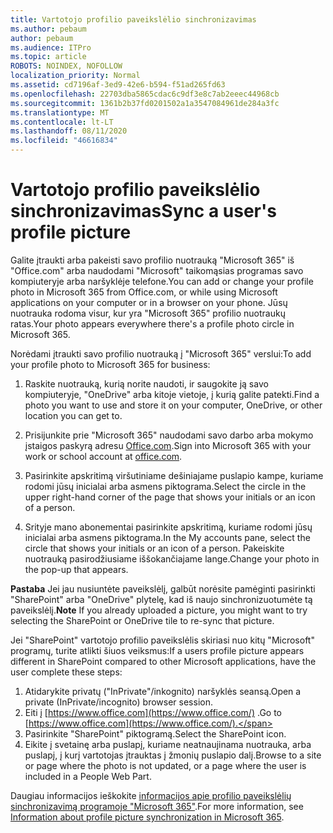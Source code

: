 ```yaml
---
title: Vartotojo profilio paveikslėlio sinchronizavimas
ms.author: pebaum
author: pebaum
ms.audience: ITPro
ms.topic: article
ROBOTS: NOINDEX, NOFOLLOW
localization_priority: Normal
ms.assetid: cd7196af-3ed9-42e6-b594-f51ad265fd63
ms.openlocfilehash: 22703dba5865cdac6c9df3e8c7ab2eeec44968cb
ms.sourcegitcommit: 1361b2b37fd0201502a1a3547084961de284a3fc
ms.translationtype: MT
ms.contentlocale: lt-LT
ms.lasthandoff: 08/11/2020
ms.locfileid: "46616834"
---
```

# <a name="sync-a-users-profile-picture"></a><span data-ttu-id="053ab-102">Vartotojo profilio paveikslėlio sinchronizavimas</span><span class="sxs-lookup"><span data-stu-id="053ab-102">Sync a user's profile picture</span></span>

<span data-ttu-id="053ab-103">Galite įtraukti arba pakeisti savo profilio nuotrauką "Microsoft 365" iš "Office.com" arba naudodami "Microsoft" taikomąsias programas savo kompiuteryje arba naršyklėje telefone.</span><span class="sxs-lookup"><span data-stu-id="053ab-103">You can add or change your profile photo in Microsoft 365 from Office.com, or while using Microsoft applications on your computer or in a browser on your phone.</span></span> <span data-ttu-id="053ab-104">Jūsų nuotrauka rodoma visur, kur yra "Microsoft 365" profilio nuotraukų ratas.</span><span class="sxs-lookup"><span data-stu-id="053ab-104">Your photo appears everywhere there's a profile photo circle in Microsoft 365.</span></span>

<span data-ttu-id="053ab-105">Norėdami įtraukti savo profilio nuotrauką į "Microsoft 365" verslui:</span><span class="sxs-lookup"><span data-stu-id="053ab-105">To add your profile photo to Microsoft 365 for business:</span></span>

1. <span data-ttu-id="053ab-106">Raskite nuotrauką, kurią norite naudoti, ir saugokite ją savo kompiuteryje, "OneDrive" arba kitoje vietoje, į kurią galite patekti.</span><span class="sxs-lookup"><span data-stu-id="053ab-106">Find a photo you want to use and store it on your computer, OneDrive, or other location you can get to.</span></span>

2. <span data-ttu-id="053ab-107">Prisijunkite prie "Microsoft 365" naudodami savo darbo arba mokymo įstaigos paskyrą adresu [Office.com](https://www.office.com).</span><span class="sxs-lookup"><span data-stu-id="053ab-107">Sign into Microsoft 365 with your work or school account at [office.com](https://www.office.com).</span></span>

3. <span data-ttu-id="053ab-108">Pasirinkite apskritimą viršutiniame dešiniajame puslapio kampe, kuriame rodomi jūsų inicialai arba asmens piktograma.</span><span class="sxs-lookup"><span data-stu-id="053ab-108">Select the circle in the upper right-hand corner of the page that shows your initials or an icon of a person.</span></span>

4. <span data-ttu-id="053ab-109">Srityje mano abonementai pasirinkite apskritimą, kuriame rodomi jūsų inicialai arba asmens piktograma.</span><span class="sxs-lookup"><span data-stu-id="053ab-109">In the My accounts pane, select the circle that shows your initials or an icon of a person.</span></span> <span data-ttu-id="053ab-110">Pakeiskite nuotrauką pasirodžiusiame iššokančiajame lange.</span><span class="sxs-lookup"><span data-stu-id="053ab-110">Change your photo in the pop-up that appears.</span></span>

<span data-ttu-id="053ab-111">**Pastaba** Jei jau nusiuntėte paveikslėlį, galbūt norėsite pamėginti pasirinkti "SharePoint" arba "OneDrive" plytelę, kad iš naujo sinchronizuotumėte tą paveikslėlį.</span><span class="sxs-lookup"><span data-stu-id="053ab-111">**Note** If you already uploaded a picture, you might want to try selecting the SharePoint or OneDrive tile to re-sync that picture.</span></span>

<span data-ttu-id="053ab-112">Jei "SharePoint" vartotojo profilio paveikslėlis skiriasi nuo kitų "Microsoft" programų, turite atlikti šiuos veiksmus:</span><span class="sxs-lookup"><span data-stu-id="053ab-112">If a users profile picture appears different in SharePoint compared to other Microsoft applications, have the user complete these steps:</span></span>

1. <span data-ttu-id="053ab-113">Atidarykite privatų ("InPrivate"/inkognito) naršyklės seansą.</span><span class="sxs-lookup"><span data-stu-id="053ab-113">Open a private (InPrivate/incognito) browser session.</span></span>
2. <span data-ttu-id="053ab-114">Eiti į [https://www.office.com](https://www.office.com/) .</span><span class="sxs-lookup"><span data-stu-id="053ab-114">Go to [https://www.office.com](https://www.office.com/).</span></span>
3. <span data-ttu-id="053ab-115">Pasirinkite "SharePoint" piktogramą.</span><span class="sxs-lookup"><span data-stu-id="053ab-115">Select the SharePoint icon.</span></span>
4. <span data-ttu-id="053ab-116">Eikite į svetainę arba puslapį, kuriame neatnaujinama nuotrauka, arba puslapį, į kurį vartotojas įtrauktas į žmonių puslapio dalį.</span><span class="sxs-lookup"><span data-stu-id="053ab-116">Browse to a site or page where the photo is not updated, or a page where the user is included in a People Web Part.</span></span>

<span data-ttu-id="053ab-117">Daugiau informacijos ieškokite [informacijos apie profilio paveikslėlių sinchronizavimą programoje "Microsoft 365"](https://support.office.com/article/information-about-profile-picture-synchronization-in-office-365-20594d76-d054-4af4-a660-401133e3d48a).</span><span class="sxs-lookup"><span data-stu-id="053ab-117">For more information, see [Information about profile picture synchronization in Microsoft 365](https://support.office.com/article/information-about-profile-picture-synchronization-in-office-365-20594d76-d054-4af4-a660-401133e3d48a).</span></span>

